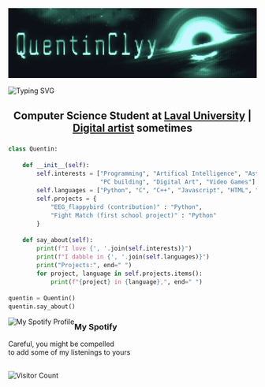 <!-- banner section -->

<img src="https://github.com/QuentinClyy/QuentinClyy/blob/main/assets/QuentinClyy.png">

![Typing SVG](https://readme-typing-svg.demolab.com?font=Share+Tech+Mono&size=80&pause=700&color=20FF91&center=true&width=1906&height=150&lines=echo+%27Hi%2C+my+name+is+Quentin%27;echo+%27Welcome+to+my+GitHub%27)  

<!-- Me section -->

<h2 align="center">
  Computer Science Student at <a href="https://www.ulaval.ca">Laval University</a> |  <a href=https://www.instagram.com/quentinsshit/>Digital artist</a> sometimes</p>
</h2>

<!-- Code section -->

```python
class Quentin:

    def __init__(self):
        self.interests = ["Programming", "Artifical Intelligence", "Astrophysics",
                          "PC building", "Digital Art", "Video Games"]
        self.languages = ["Python", "C", "C++", "Javascript", "HTML", "CSS", "MySQL"]
        self.projects = {
            "EEG_flappybird (contribution)" : "Python",
            "Fight Match (first school project)" : "Python"
        }
    
    def say_about(self):
        print(f"I love {', '.join(self.interests)}")
        print(f"I dabble in {', '.join(self.languages)}")
        print("Projects:", end=" ")
        for project, language in self.projects.items():
            print(f"{project} in {language},", end=" ")

quentin = Quentin()
quentin.say_about()
```

<!-- Spotify section -->

<img align="left" src="https://spotify-github-profile.kittinanx.com/api/view?uid=awyeahhhh&cover_image=true&theme=novatorem&show_offline=false&background_color=121212&interchange=false&bar_color=36dd87&bar_color_cover=false" alt="My Spotify Profile"/>

<div>
  <h3 align="left">My Spotify</h3>
  <p align="left">
    Careful, you might be compelled<br>
    to add some of my listenings to yours
  </p>
</div>

##  

![Visitor Count](https://profile-counter.glitch.me/QuentinClyy/count.svg)  
